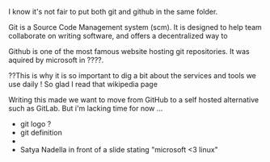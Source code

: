 I know it's not fair to put both git and github in the same folder.

Git is a Source Code Management system (scm).  It is designed to help team collaborate on writing software, and offers a decentralized way to

Github is one of the most famous website hosting git repositories. It was aquired by microsoft in ????. 

??This is why it is so important to dig a bit about the services and tools we use daily ! So glad I read that wikipedia page


Writing this made we want to move from GitHub to a self hosted alternative such as GitLab. But i'm lacking time for now ...


* git logo ?
* git definition
* 
* Satya Nadella in front of a slide stating "microsoft <3 linux"

